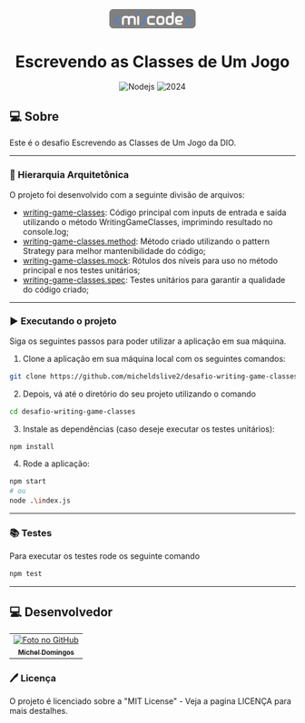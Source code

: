 <p align="center">
  <img src="https://raw.githubusercontent.com/micheldslive/mi-code.dev/main/.github/micode.png" width="30%">
</p>

<h1 align="center">
  Escrevendo as Classes de Um Jogo
</h1>

<p align="center">
  <img alt="Nodejs" src="https://img.shields.io/static/v1?label=stack&message=nodejs&color=success&labelColor=grey">
  
  <img alt="2024" src="https://img.shields.io/static/v1?label=game&message=classes&color=success&labelColor=grey">
</p>

## 💻 Sobre

Este é o desafio Escrevendo as Classes de Um Jogo da DIO.

---

### 🚀 Hierarquia Arquitetônica

O projeto foi desenvolvido com a seguinte divisão de arquivos:

- [writing-game-classes](./writing-game-classes.js): Código principal com inputs de entrada e saída utilizando o método WritingGameClasses, imprimindo resultado no console.log;
- [writing-game-classes.method](./writing-game-classes.method.js): Método criado utilizando o pattern Strategy para melhor mantenibilidade do código;
- [writing-game-classes.mock](./writing-game-classes.mock.js): Rótulos dos níveis para uso no método principal e nos testes unitários;
- [writing-game-classes.spec](./writing-game-classes.spec.js): Testes unitários para garantir a qualidade do código criado;

---

### ▶️ Executando o projeto

Siga os seguintes passos para poder utilizar a aplicação em sua máquina.

1. Clone a aplicação em sua máquina local com os seguintes comandos:

```bash
git clone https://github.com/micheldslive2/desafio-writing-game-classes.git
```

2. Depois, vá até o diretório do seu projeto utilizando o comando

```bash
cd desafio-writing-game-classes
```

3. Instale as dependências (caso deseje executar os testes unitários):

```bash
npm install
```

4. Rode a aplicação:

```bash
npm start
# ou
node .\index.js
```

---

### 📚 Testes

Para executar os testes rode os seguinte comando

```bash
npm test
```

---

## 💻 Desenvolvedor<br>

<table>
  <tr>
    <td align="center">
      <a href="https://github.com/micheldslive2">
        <img src="https://avatars.githubusercontent.com/u/55795597?v=4" width="100" alt="Foto no GitHub"/><br>
        <sub>
          <b>Michel Domingos</b>
        </sub>
      </a>
    </td>
  </tr>
</table>

### 🖊️ Licença

O projeto é licenciado sobre a "MIT License" - Veja a pagina LICENÇA para mais destalhes.
